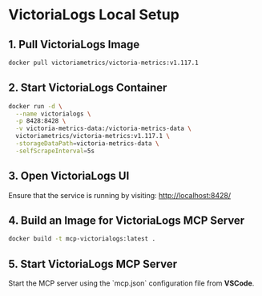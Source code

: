 # VictoriaLogs Local Setup

## 1. Pull VictoriaLogs Image
```bash
docker pull victoriametrics/victoria-metrics:v1.117.1
```

## 2. Start VictoriaLogs Container
```bash
docker run -d \
  --name victorialogs \
  -p 8428:8428 \
  -v victoria-metrics-data:/victoria-metrics-data \
  victoriametrics/victoria-metrics:v1.117.1 \
  -storageDataPath=victoria-metrics-data \
  -selfScrapeInterval=5s
```

## 3. Open VictoriaLogs UI
Ensure that the service is running by visiting: [http://localhost:8428/](http://localhost:8428/)

## 4. Build an Image for VictoriaLogs MCP Server
```bash
docker build -t mcp-victorialogs:latest .
```

## 5. Start VictoriaLogs MCP Server
Start the MCP server using the \`mcp.json\` configuration file from **VSCode**.
